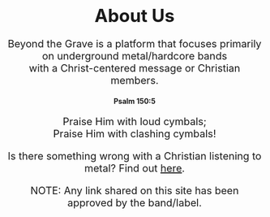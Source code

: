 <h1> About Us</h1>

<p style="text-align:center;">Beyond the Grave is a platform that focuses primarily on underground metal/hardcore bands <br>
with a Christ-centered message or Christian members.</p>
<style>
h1{
  font-size: 35px;
}
h1, h4, p{
  text-align:center;
}
p{
  font-size: 20px;
}
</style>
<h4 >Psalm 150:5 </h4>
<p >Praise Him with loud cymbals;<br>
Praise Him with clashing cymbals!</p>

Is there something wrong with a Christian listening to metal? Find out [here](https://www.gotquestions.org/Christian-heavy-metal-music.htmlhttps://www.gotquestions.org/Christian-heavy-metal-music.html).

NOTE: Any link shared on this site has been approved by the band/label.



